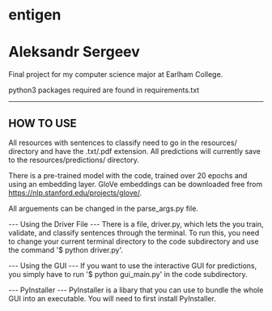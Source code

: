# entigen
# Aleksandr Sergeev
Final project for my computer science major at Earlham College.

python3 packages required are found in requirements.txt

----------
HOW TO USE
----------
All resources with sentences to classify need to go in the resources/ directory and have the .txt/.pdf extension.
All predictions will currently save to the resources/predictions/ directory.

There is a pre-trained model with the code, trained over 20 epochs and using an embedding layer. GloVe embeddings can be downloaded free from https://nlp.stanford.edu/projects/glove/.

All arguements can be changed in the parse_args.py file.


--- Using the Driver File ---
 There is a file, driver.py, which lets the you train, validate, and classify sentences through the terminal. To run this, you need to change your current terminal directory to the code subdirectory and use the command '$ python driver.py'.

--- Using the GUI ---
 If you want to use the interactive GUI for predictions, you simply have to run '$ python gui_main.py' in the code subdirectory.

--- PyInstaller ---
 PyInstaller is a libary that you can use to bundle the whole GUI into an executable. You will need to first install PyInstaller.
